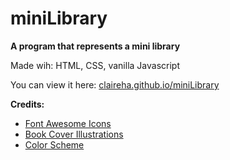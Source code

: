 # miniLibrary
**A program that represents a mini library** 

Made wih: HTML, CSS, vanilla Javascript

You can view it here: [claireha.github.io/miniLibrary](https://claireha.github.io/miniLibrary/)

**Credits:** 
* [Font Awesome Icons](https://fontawesome.com/)
* [Book Cover Illustrations](https://mymodernmet.com/rock-paper-books-classics-covers/)
* [Color Scheme](https://visme.co/blog/website-color-schemes/)
